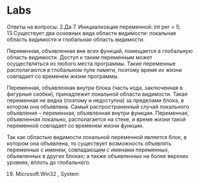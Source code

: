 # Labs
Ответы на вопросы:
2.Да
7. Инициализация переменной: int per = 5;
13.Существует два основных вида области видимости: локальная область видимости и глобальная область видимости.

Переменная, объявленная вне всех функций, помещается в глобальную область видимости. Доступ к таким переменным может осуществляться из любого места программы. Такие переменные располагаются в глобальном пуле памяти, поэтому время их жизни совпадает со временем жизни программы.

Переменная, объявленная внутри блока (часть кода, заключенная в фигурные скобки), принадлежит локальной области видимости. Такая переменная не видна (поэтому и недоступна) за пределами блока, в котором она объявлена. Самый распространенный случай локального объявления – переменная, объявленная внутри функции.  Переменная, объявленная локально, располагается на стеке, и время жизни такой переменной совпадает со временем жизни функции.

Так как областью видимости локальной переменной является блок, в котором она объявлена, то существует возможность объявлять переменные с именем, совпадающим с именами переменных, объявленных в других блоках; а также объявленных на более верхних уровнях, вплоть до глобального.


19. Microsoft.Win32 , System
